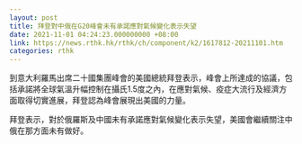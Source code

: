 ```yaml
---
layout: post
title: 拜登對中俄在G20峰會未有承諾應對氣候變化表示失望
date: 2021-11-01 04:24:23.000000000 +08:00
link: https://news.rthk.hk/rthk/ch/component/k2/1617812-20211101.htm
categories: rthk
---
```


到意大利羅馬出席二十國集團峰會的美國總統拜登表示，峰會上所達成的協議，包括承諾將全球氣溫升幅控制在攝氏1.5度之內，在應對氣候、疫症大流行及經濟方面取得切實進展，拜登認為峰會展現出美國的力量。

拜登表示，對於俄羅斯及中國未有承諾應對氣候變化表示失望，美國會繼續關注中俄在那方面未有做好。
